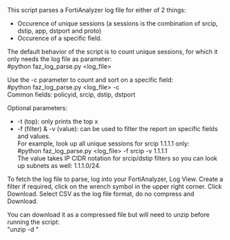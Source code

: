 This script parses a FortiAnalyzer log file for either of 2 things:
- Occurence of unique sessions (a sessions is the combination of srcip, dstip, app, dstport and proto)
- Occurence of a specific field.

The default behavior of the script is to count unique sessions, for which it only needs the log file as parameter:<br>
#python faz_log_parse.py <log_file>
        
Use the -c <column> parameter to count and sort on a specific field:<br>
#python faz_log_parse.py <log_file> -c <field><br>
Common fields: policyid, srcip, dstip, dstport

Optional parameters:<br>
- -t (top): only prints the top x 
- -f (filter) & -v (value): can be used to filter the report on specific fields and values.<br>
        For example, look up all unique sessions for srcip 1.1.1.1 only:<br>
        #python faz_log_parse.py <log_file> -f srcip -v 1.1.1.1<br>
        The value takes IP CIDR notation for srcip/dstip filters so you can look up subnets as well: 1.1.1.0/24.


To fetch the log file to parse, log into your FortiAnalyzer, Log View.
Create a filter if required, click on the wrench symbol in the upper right corner.
Click Download.  Select CSV as the log file format, do no compress and Download.

You can download it as a compressed file but will need to unzip before running the script: <br>
"unzip -d <file>"
